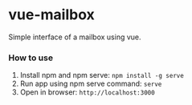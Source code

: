 # vue-mailbox

Simple interface of a mailbox using vue.

### How to use
 1. Install npm and npm serve: `npm install -g serve`
 2. Run app using npm serve command: `serve`
 3. Open in browser: `http://localhost:3000`

